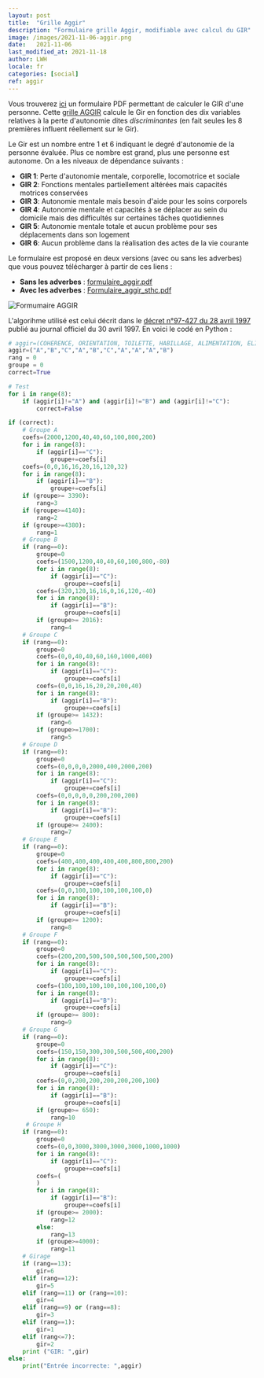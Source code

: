 ```yaml
---
layout: post
title:  "Grille Aggir"
description: "Formulaire grille Aggir, modifiable avec calcul du GIR"
image: /images/2021-11-06-aggir.png
date:   2021-11-06
last_modified_at: 2021-11-18
author: LWH
locale: fr
categories: [social]
ref: aggir 
---
```

Vous trouverez [ici](https://github.com/LWH-21/Aggir "Dépôt Github pour les formulaires PDF") un formulaire PDF permettant de calculer le GIR d'une personne. Cette  [grille AGGIR](https://github.com/LWH-21/Aggir/blob/db4d2a2c16464154e4be0310f5d0639d5c2832c3/Formulaire_aggir.pdf "Formulaire Aggir") calcule le Gir en fonction des dix variables relatives à la perte d'autonomie dites *discriminantes* (en fait seules les 8 premières influent réellement sur le Gir).

Le Gir est un nombre entre 1 et 6 indiquant le degré d'autonomie de la personne évaluée.
Plus ce nombre est grand, plus une personne est autonome. On a les niveaux de dépendance suivants :

- **GIR 1**: Perte d'autonomie mentale, corporelle, locomotrice et sociale
- **GIR 2**: Fonctions mentales partiellement altérées mais capacités motrices conservées
- **GIR 3**: Autonomie mentale mais besoin d'aide pour les soins corporels
- **GIR 4**: Autonomie mentale et capacités à se déplacer au sein du domicile mais des difficultés sur certaines tâches quotidiennes
- **GIR 5**: Autonomie mentale totale et aucun problème pour ses déplacements dans son logement
- **GIR 6**: Aucun problème dans la réalisation des actes de la vie courante

Le formulaire est proposé en deux versions (avec ou sans les adverbes) que vous pouvez télécharger à partir de ces liens :

- **Sans les adverbes** : [formulaire_aggir.pdf](https://lwh-21.github.io/assets/files/Formulaire_aggir.pdf)
- **Avec les adverbes** : [Formulaire_aggir_sthc.pdf](https://lwh-21.github.io/assets/files/Formulaire_aggir_sthc.pdf)

![Formumaire AGGIR](https://lwh-21.github.io/Pampa/images/aggir_01.jpg)

L'algorihme utilisé est celui décrit dans le [décret n°97-427 du 28 avril 1997](https://www.legifrance.gouv.fr/codes/article_lc/LEGIARTI000006684183/) publié au journal officiel du 30 avril 1997. En voici le codé en Python :

```python
# aggir=(COHERENCE, ORIENTATION, TOILETTE, HABILLAGE, ALIMENTATION, ELIMINATION, TRANSFERTS, DEPL. INT, DEPL EXT., COMMUNICATION )
aggir=("A","B","C","A","B","C","A","A","A","B")
rang = 0
groupe = 0
correct=True

# Test 
for i in range(8):
    if (aggir[i]!="A") and (aggir[i]!="B") and (aggir[i]!="C"):
        correct=False

if (correct):
    # Groupe A
    coefs=(2000,1200,40,40,60,100,800,200)
    for i in range(8):
        if (aggir[i]=="C"):
            groupe+=coefs[i]
    coefs=(0,0,16,16,20,16,120,32)
    for i in range(8):
        if (aggir[i]=="B"):
            groupe+=coefs[i]
    if (groupe>= 3390):
        rang=3
    if (groupe>=4140):
        rang=2
    if (groupe>=4380):
        rang=1
    # Groupe B
    if (rang==0):
        groupe=0
        coefs=(1500,1200,40,40,60,100,800,-80)
        for i in range(8):
            if (aggir[i]=="C"):
                groupe+=coefs[i]
        coefs=(320,120,16,16,0,16,120,-40)
        for i in range(8):
            if (aggir[i]=="B"):
                groupe+=coefs[i]
        if (groupe>= 2016):
            rang=4
    # Groupe C
    if (rang==0):
        groupe=0
        coefs=(0,0,40,40,60,160,1000,400)
        for i in range(8):
            if (aggir[i]=="C"):
                groupe+=coefs[i]
        coefs=(0,0,16,16,20,20,200,40)
        for i in range(8):
            if (aggir[i]=="B"):
                groupe+=coefs[i]
        if (groupe>= 1432):
            rang=6
        if (groupe>=1700):
            rang=5
    # Groupe D
    if (rang==0):
        groupe=0
        coefs=(0,0,0,0,2000,400,2000,200)
        for i in range(8):
            if (aggir[i]=="C"):
                groupe+=coefs[i]
        coefs=(0,0,0,0,0,200,200,200)
        for i in range(8):
            if (aggir[i]=="B"):
                groupe+=coefs[i]
        if (groupe>= 2400):
            rang=7
    # Groupe E
    if (rang==0):
        groupe=0
        coefs=(400,400,400,400,400,800,800,200)
        for i in range(8):
            if (aggir[i]=="C"):
                groupe+=coefs[i]
        coefs=(0,0,100,100,100,100,100,0)
        for i in range(8):
            if (aggir[i]=="B"):
                groupe+=coefs[i]
        if (groupe>= 1200):
            rang=8
    # Groupe F
    if (rang==0):
        groupe=0
        coefs=(200,200,500,500,500,500,500,200)
        for i in range(8):
            if (aggir[i]=="C"):
                groupe+=coefs[i]
        coefs=(100,100,100,100,100,100,100,0)
        for i in range(8):
            if (aggir[i]=="B"):
                groupe+=coefs[i]
        if (groupe>= 800):
            rang=9
    # Groupe G
    if (rang==0):
        groupe=0
        coefs=(150,150,300,300,500,500,400,200)
        for i in range(8):
            if (aggir[i]=="C"):
                groupe+=coefs[i]
        coefs=(0,0,200,200,200,200,200,100)
        for i in range(8):
            if (aggir[i]=="B"):
                groupe+=coefs[i]
        if (groupe>= 650):
            rang=10
     # Groupe H
    if (rang==0):
        groupe=0
        coefs=(0,0,3000,3000,3000,3000,1000,1000)
        for i in range(8):
            if (aggir[i]=="C"):
                groupe+=coefs[i]
        coefs=(
		)
        for i in range(8):
            if (aggir[i]=="B"):
                groupe+=coefs[i]
        if (groupe>= 2000):
            rang=12
        else:
            rang=13
        if (groupe>=4000):
            rang=11 
    # Girage
    if (rang==13):
        gir=6
    elif (rang==12):
        gir=5
    elif (rang==11) or (rang==10):
        gir=4
    elif (rang==9) or (rang==8):
        gir=3
    elif (rang==1):
        gir=1
    elif (rang<=7):
        gir=2
    print ("GIR: ",gir)
else:
    print("Entrée incorrecte: ",aggir)
```
